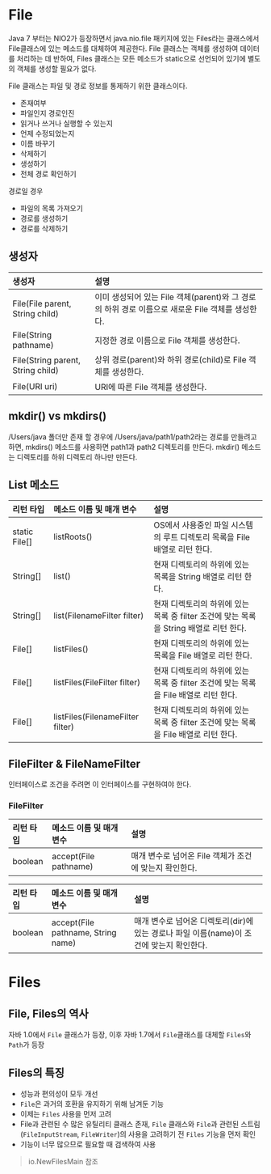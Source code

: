 # File

Java 7 부터는 NIO2가 등장하면서 java.nio.file 패키지에 있는 Files라는 클래스에서 File클래스에 있는 메소드를 대체하여 제공한다.
File 클래스는 객체를 생성하여 데이터를 처리하는 데 반하여, Files 클래스는 모든 메소드가 static으로 선언되어 있기에 별도의 객체를 생성할 필요가 없다.

File 클래스는 파일 및 경로 정보를 통제하기 위한 클래스이다.

- 존재여부
- 파일인지 경로인진
- 읽거나 쓰거나 실행할 수 있는지
- 언제 수정되었는지
- 이름 바꾸기
- 삭제하기
- 생성하기
- 전체 경로 확인하기

경로일 경우
- 파일의 목록 가져오기
- 경로를 생성하기
- 경로를 삭제하기

## 생성자 

| 생성자                               | 설명                                                              |
|:----------------------------------|:----------------------------------------------------------------|
| File(File parent, String child)   | 이미 생성되어 있는 File 객체(parent)와 그 경로의 하위 경로 이름으로 새로운 File 객체를 생성한다. |
| File(String pathname)             | 지정한 경로 이름으로 File 객체를 생성한다.                                      |
| File(String parent, String child) | 상위 경로(parent)와 하위 경로(child)로 File 객체를 생성한다.                     |
| File(URI uri)                     | URI에 따른 File 객체를 생성한다.                                          |

## mkdir() vs mkdirs()

/Users/java 폴더만 존재 할 경우에 /Users/java/path1/path2라는 경로를 만들려고 하면, mkdirs() 메소드를 사용하면 path1과 path2 디렉토리를 만든다.
mkdir() 메소드는 디렉토리를 하위 디렉토리 하나만 만든다.

## List 메소드

| 리턴 타입         | 메소드 이름 및 매개 변수                   | 설명                                                       |
|:--------------|:---------------------------------|:---------------------------------------------------------|
| static File[] | listRoots()                      | OS에서 사용중인 파일 시스템의 루트 디렉토리 목록을 File 배열로 리턴 한다.            |
| String[]      | list()                           | 현재 디렉토리의 하위에 있는 목록을 String 배열로 리턴 한다.                    |
| String[]      | list(FilenameFilter filter)      | 현재 디렉토리의 하위에 있는 목록 중 filter 조건에 맞는 목록을 String 배열로 리턴 한다. |
| File[]        | listFiles()                      | 현재 디렉토리의 하위에 있는 목록을 File 배열로 리턴 한다.                      |
| File[]        | listFiles(FileFilter filter)     | 현재 디렉토리의 하위에 있는 목록 중 filter 조건에 맞는 목록을 File 배열로 리턴 한다.   |
| File[]        | listFiles(FilenameFilter filter) | 현재 디렉토리의 하위에 있는 목록 중 filter 조건에 맞는 목록을 File 배열로 리턴 한다. |

## FileFilter & FileNameFilter

인터페이스로 조건을 주려면 이 인터페이스를 구현하여야 한다.

### FileFilter
| 리턴 타입   | 메소드 이름 및 매개 변수        | 설명                                |
|:--------|:----------------------|:----------------------------------|
| boolean | accept(File pathname) | 매개 변수로 넘어온 File 객체가 조건에 맞는지 확인한다. |

| 리턴 타입   | 메소드 이름 및 매개 변수                     | 설명                                                      |
|:--------|:-----------------------------------|:--------------------------------------------------------|
| boolean | accept(File pathname, String name) | 매개 변수로 넘어온 디렉토리(dir)에 있는 경로나 파일 이름(name)이 조건에 맞는지 확인한다. |


# Files

## File, Files의 역사

자바 1.0에서 `File` 클래스가 등장, 이후 자바 1.7에서 `File`클래스를 대체할 `Files`와 `Path`가 등장

## Files의 특징

- 성능과 편의성이 모두 개선
- `File`은 과거의 호환을 유지하기 위해 남겨둔 기능
- 이제는 `Files` 사용을 먼저 고려
- File과 관련된 수 많은 유틸리티 클래스 존재, `File` 클래스와 `File`과 관련된 스트림(`FileInputStream`, `FileWriter`)의 사용을 고려하기 전 `Files` 기능을 먼저 확인
- 기능이 너무 많으므로 필요할 때 검색하여 사용

> io.NewFilesMain 참조

